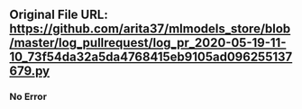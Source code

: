 ## Original File URL: https://github.com/arita37/mlmodels_store/blob/master/log_pullrequest/log_pr_2020-05-19-11-10_73f54da32a5da4768415eb9105ad096255137679.py<br />

### No Error